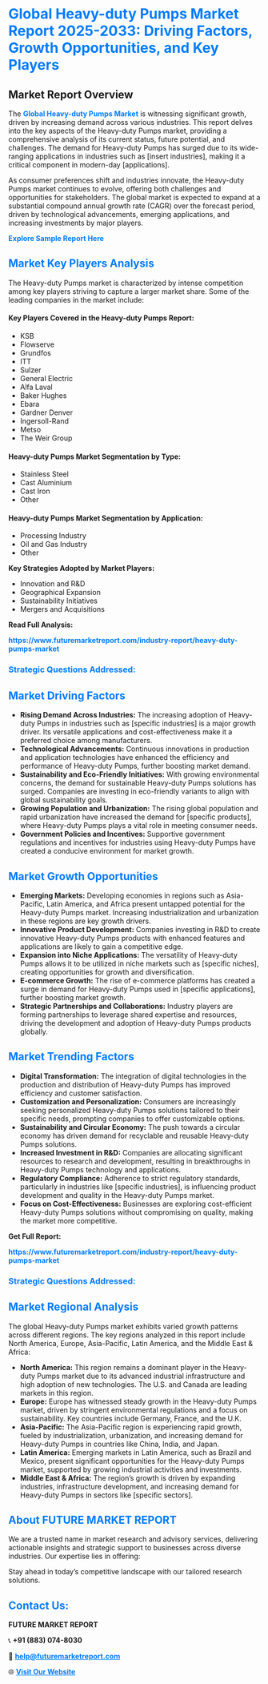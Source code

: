 <h1 style="color: #007BFF;">Global Heavy-duty Pumps Market Report 2025-2033: Driving Factors, Growth Opportunities, and Key Players</h1>

<section id="overview">
<h2>Market Report Overview</h2>
<p>The <a href="https://www.futuremarketreport.com/industry-report/heavy-duty-pumps-market" style="color: #007BFF; text-decoration: none;"><strong>Global Heavy-duty Pumps Market</strong></a> is witnessing significant growth, driven by increasing demand across various industries. This report delves into the key aspects of the Heavy-duty Pumps market, providing a comprehensive analysis of its current status, future potential, and challenges. The demand for Heavy-duty Pumps has surged due to its wide-ranging applications in industries such as [insert industries], making it a critical component in modern-day [applications].</p>
<p>As consumer preferences shift and industries innovate, the Heavy-duty Pumps market continues to evolve, offering both challenges and opportunities for stakeholders. The global market is expected to expand at a substantial compound annual growth rate (CAGR) over the forecast period, driven by technological advancements, emerging applications, and increasing investments by major players.</p>
</section>

<section id="overview">
<p><a href="https://www.futuremarketreport.com/request-sample/reportId=92882" style="color: #007BFF; text-decoration: none;"><strong>Explore Sample Report Here</strong></a></p>
</section>

<section id="key-players">
<h2 style="color: #007BFF;">Market Key Players Analysis</h2>
<p>The Heavy-duty Pumps market is characterized by intense competition among key players striving to capture a larger market share. Some of the leading companies in the market include:</p>
<h4>Key Players Covered in the Heavy-duty Pumps Report:</h4>
<ul><li>KSB</li><li>Flowserve</li><li>Grundfos</li><li>ITT</li><li>Sulzer</li><li>General Electric</li><li>Alfa Laval</li><li>Baker Hughes</li><li>Ebara</li><li>Gardner Denver</li><li>Ingersoll-Rand</li><li>Metso</li><li>The Weir Group</li></ul>
<h4>Heavy-duty Pumps Market Segmentation by Type:</h4>
<ul><li>Stainless Steel</li><li>Cast Aluminium</li><li>Cast Iron</li><li>Other</li></ul>

<h4>Heavy-duty Pumps Market Segmentation by Application:</h4>
<ul><li>Processing Industry</li><li>Oil and Gas Industry</li><li>Other</li></ul>
<p><strong>Key Strategies Adopted by Market Players:</strong></p>
<ul>
<li>Innovation and R&D</li>
<li>Geographical Expansion</li>
<li>Sustainability Initiatives</li>
<li>Mergers and Acquisitions</li>
</ul>
</section>

<section>
<p><strong>Read Full Analysis: </strong></p><a href="https://www.futuremarketreport.com/industry-report/heavy-duty-pumps-market" style="color: #007BFF; text-decoration: none;"><strong>https://www.futuremarketreport.com/industry-report/heavy-duty-pumps-market</strong></a>
<h3 style="color: #007BFF;">Strategic Questions Addressed:</h3>
</section>

<section id="driving-factors">
<h2 style="color: #007BFF;">Market Driving Factors</h2>
<ul>
<li><strong>Rising Demand Across Industries:</strong> The increasing adoption of Heavy-duty Pumps in industries such as [specific industries] is a major growth driver. Its versatile applications and cost-effectiveness make it a preferred choice among manufacturers.</li>
<li><strong>Technological Advancements:</strong> Continuous innovations in production and application technologies have enhanced the efficiency and performance of Heavy-duty Pumps, further boosting market demand.</li>
<li><strong>Sustainability and Eco-Friendly Initiatives:</strong> With growing environmental concerns, the demand for sustainable Heavy-duty Pumps solutions has surged. Companies are investing in eco-friendly variants to align with global sustainability goals.</li>
<li><strong>Growing Population and Urbanization:</strong> The rising global population and rapid urbanization have increased the demand for [specific products], where Heavy-duty Pumps plays a vital role in meeting consumer needs.</li>
<li><strong>Government Policies and Incentives:</strong> Supportive government regulations and incentives for industries using Heavy-duty Pumps have created a conducive environment for market growth.</li>
</ul>
</section>

<section id="growth-opportunities">
<h2 style="color: #007BFF;">Market Growth Opportunities</h2>
<ul>
<li><strong>Emerging Markets:</strong> Developing economies in regions such as Asia-Pacific, Latin America, and Africa present untapped potential for the Heavy-duty Pumps market. Increasing industrialization and urbanization in these regions are key growth drivers.</li>
<li><strong>Innovative Product Development:</strong> Companies investing in R&D to create innovative Heavy-duty Pumps products with enhanced features and applications are likely to gain a competitive edge.</li>
<li><strong>Expansion into Niche Applications:</strong> The versatility of Heavy-duty Pumps allows it to be utilized in niche markets such as [specific niches], creating opportunities for growth and diversification.</li>
<li><strong>E-commerce Growth:</strong> The rise of e-commerce platforms has created a surge in demand for Heavy-duty Pumps used in [specific applications], further boosting market growth.</li>
<li><strong>Strategic Partnerships and Collaborations:</strong> Industry players are forming partnerships to leverage shared expertise and resources, driving the development and adoption of Heavy-duty Pumps products globally.</li>
</ul>
</section>

<section id="trending-factors">
<h2 style="color: #007BFF;">Market Trending Factors</h2>
<ul>
<li><strong>Digital Transformation:</strong> The integration of digital technologies in the production and distribution of Heavy-duty Pumps has improved efficiency and customer satisfaction.</li>
<li><strong>Customization and Personalization:</strong> Consumers are increasingly seeking personalized Heavy-duty Pumps solutions tailored to their specific needs, prompting companies to offer customizable options.</li>
<li><strong>Sustainability and Circular Economy:</strong> The push towards a circular economy has driven demand for recyclable and reusable Heavy-duty Pumps solutions.</li>
<li><strong>Increased Investment in R&D:</strong> Companies are allocating significant resources to research and development, resulting in breakthroughs in Heavy-duty Pumps technology and applications.</li>
<li><strong>Regulatory Compliance:</strong> Adherence to strict regulatory standards, particularly in industries like [specific industries], is influencing product development and quality in the Heavy-duty Pumps market.</li>
<li><strong>Focus on Cost-Effectiveness:</strong> Businesses are exploring cost-efficient Heavy-duty Pumps solutions without compromising on quality, making the market more competitive.</li>
</ul>
</section>

<section>
<p><strong>Get Full Report: </strong></p><a href="https://www.futuremarketreport.com/industry-report/heavy-duty-pumps-market" style="color: #007BFF; text-decoration: none;"><strong>https://www.futuremarketreport.com/industry-report/heavy-duty-pumps-market</strong></a>
<h3 style="color: #007BFF;">Strategic Questions Addressed:</h3>
</section>


<section id="regional-analysis">
<h2 style="color: #007BFF;">Market Regional Analysis</h2>
<p>The global Heavy-duty Pumps market exhibits varied growth patterns across different regions. The key regions analyzed in this report include North America, Europe, Asia-Pacific, Latin America, and the Middle East & Africa:</p>
<ul>
<li><strong>North America:</strong> This region remains a dominant player in the Heavy-duty Pumps market due to its advanced industrial infrastructure and high adoption of new technologies. The U.S. and Canada are leading markets in this region.</li>
<li><strong>Europe:</strong> Europe has witnessed steady growth in the Heavy-duty Pumps market, driven by stringent environmental regulations and a focus on sustainability. Key countries include Germany, France, and the U.K.</li>
<li><strong>Asia-Pacific:</strong> The Asia-Pacific region is experiencing rapid growth, fueled by industrialization, urbanization, and increasing demand for Heavy-duty Pumps in countries like China, India, and Japan.</li>
<li><strong>Latin America:</strong> Emerging markets in Latin America, such as Brazil and Mexico, present significant opportunities for the Heavy-duty Pumps market, supported by growing industrial activities and investments.</li>
<li><strong>Middle East & Africa:</strong> The region’s growth is driven by expanding industries, infrastructure development, and increasing demand for Heavy-duty Pumps in sectors like [specific sectors].</li>
</ul>
</section>

<footer>
<h2 style="color: #007BFF;">About FUTURE MARKET REPORT</h2>
<p>We are a trusted name in market research and advisory services, delivering actionable insights and strategic support to businesses across diverse industries. Our expertise lies in offering:</p>

<p>Stay ahead in today’s competitive landscape with our tailored research solutions.</p>

<h2 style="color: #007BFF;">Contact Us:</h2>
<p><strong>FUTURE MARKET REPORT</strong></p>
<p>📞 <strong>+91 (883) 074-8030</strong></p>
<p>📧 <strong><a href="mailto:help@futuremarketreport.com" style="color: #007BFF;">help@futuremarketreport.com</a></strong></p>
<p>🌐 <strong><a href="https://www.futuremarketreport.com/" style="color: #007BFF;">Visit Our Website</a></strong></p>
</footer>